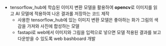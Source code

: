 - tensorflow_hub에 학습된 이미지 변환 모델을 활용하여 **opencv**로 이미지를 읽고 AI 모델에 적용하여 나온 결과롤 저장하는 코드 제작
  - 사용한 tensorflow_hub에 있는 이미지 변환 모델은 좋아하는 화가 그림의 색감을 가져와 사진에 합성하는 모델
  - fastapi로 web에서 이미지와 그림을 입력으로 넣으면 모델 적용된 결과를 보고 다운받을 수 있도록 web bashboard 개발